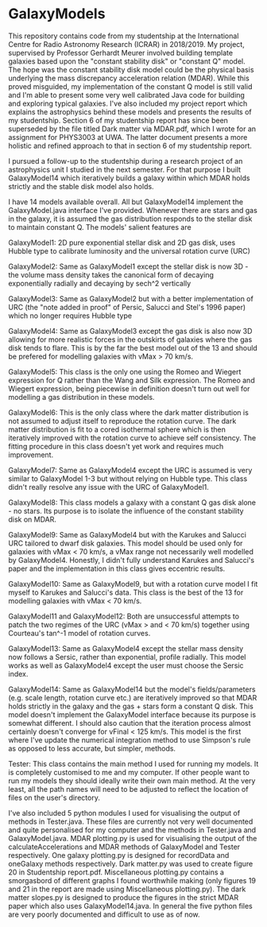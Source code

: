 # GalaxyModels
This repository contains code from my studentship at the International Centre for Radio Astronomy Research (ICRAR) in 2018/2019. My project, supervised by Professor Gerhardt Meurer involved building template galaxies based upon the "constant stability disk" or "constant Q" model. The hope was the constant stability disk model could be the physical basis underlying the mass discrepancy acceleration relation (MDAR). While this proved misguided, my implementation of the constant Q model is still valid and I'm able to present some very well calibrated Java code for building and exploring typical galaxies. I've also included my project report which explains the astrophysics behind these models and presents the results of my studentship. Section 6 of my studentship report has since been superseded by the file titled Dark matter via MDAR.pdf, which I wrote for an assignment for PHYS3003 at UWA. The latter document presents a more holistic and refined approach to that in section 6 of my studentship report.

I pursued a follow-up to the studentship during a research project of an astrophysics unit I studied in the next semester. For that purpose I built GalaxyModel14 which iteratively builds a galaxy within which MDAR holds strictly and the stable disk model also holds.

I have 14 models available overall. All but GalaxyModel14 implement the GalaxyModel.java interface I've provided. Whenever there are stars and gas in the galaxy, it is assumed the gas distribution responds to the stellar disk to maintain constant Q. The models' salient features are

GalaxyModel1: 2D pure exponential stellar disk and 2D gas disk, uses Hubble type to calibrate luminosity and the universal rotation curve (URC)

GalaxyModel2: Same as GalaxyModel1 except the stellar disk is now 3D - the volume mass density takes the canonical form of decaying exponentially radially and decaying by sech^2 vertically

GalaxyModel3: Same as GalaxyModel2 but with a better implementation of URC (the "note added in proof" of Persic, Salucci and Stel's 1996 paper) which no longer requires Hubble type

GalaxyModel4: Same as GalaxyModel3 except the gas disk is also now 3D allowing for more realistic forces in the outskirts of galaxies where the gas disk tends to flare. This is by the far the best model out of the 13 and should be prefered for modelling galaxies with vMax > 70 km/s.

GalaxyModel5: This class is the only one using the Romeo and Wiegert expression for Q rather than the Wang and Silk expression. The Romeo and Wiegert expression, being piecewise in definition doesn't turn out well for modelling a gas distribution in these models.

GalaxyModel6: This is the only class where the dark matter distribution is not assumed to adjust itself to reproduce the rotation curve. The dark matter distribution is fit to a cored isothermal sphere which is then iteratively improved with the rotation curve to achieve self consistency. The fitting procedure in this class doesn't yet work and requires much improvement.

GalaxyModel7: Same as GalaxyModel4 except the URC is assumed is very similar to GalaxyModel 1-3 but without relying on Hubble type. This class didn't really resolve any issue with the URC of GalaxyModel1.

GalaxyModel8: This class models a galaxy with a constant Q gas disk alone - no stars. Its purpose is to isolate the influence of the constant stability disk on MDAR. 

GalaxyModel9: Same as GalaxyModel4 but with the Karukes and Salucci URC tailored to dwarf disk galaxies. This model should be used only for galaxies with vMax < 70 km/s, a vMax range not necessarily well modelled by GalaxyModel4. Honestly, I didn't fully understand Karukes and Salucci's paper and the implementation in this class gives eccentric results.

GalaxyModel10: Same as GalaxyModel9, but with a rotation curve model I fit myself to Karukes and Salucci's data. This class is the best of the 13 for modelling galaxies with vMax < 70 km/s.

GalaxyModel11 and GalaxyModel12: Both are unsuccessful attempts to patch the two regimes of the URC (vMax > and < 70 km/s) together using Courteau's tan^-1 model of rotation curves.

GalaxyModel13: Same as GalaxyModel4 except the stellar mass density now follows a Sersic, rather than exponential, profile radially. This model works as well as GalaxyModel4 except the user must choose the Sersic index. 

GalaxyModel14: Same as GalaxyModel14 but the model's fields/parameters (e.g. scale length, rotation curve etc.) are iteratively improved so that MDAR holds strictly in the galaxy and the gas + stars form a constant Q disk. This model doesn't implement the GalaxyModel interface because its purpose is somewhat different. I should also caution that the iteration process almost certainly doesn't converge for vFinal < 125 km/s. This model is the first where I've update the numerical integration method to use Simpson's rule as opposed to less accurate, but simpler, methods.

Tester: This class contains the main method I used for running my models. It is completely customised to me and my computer. If other people want to run my models they should ideally write their own main method. At the very least, all the path names will need to be adjusted to reflect the location of files on the user's directory.

I've also included 5 python modules I used for visualising the output of methods in Tester.java. These files are currently not very well documented and quite personalised for my computer and the methods in Tester.java and GalaxyModel.java. MDAR plotting.py is used for visualising the output of the calculateAccelerations and MDAR methods of GalaxyModel and Tester respectively. One galaxy plotting.py is designed for recordData and oneGalaxy methods respectively. Dark matter.py was used to create figure 20 in Studentship report.pdf. Miscellaneous plotting.py contains a smorgasbord of different graphs I found worthwhile making (only figures 19 and 21 in the report are made using Miscellaneous plotting.py). The dark matter slopes.py is designed to produce the figures in the strict MDAR paper which also uses GalaxyModel14.java. In general the five python files are very poorly documented and difficult to use as of now.
